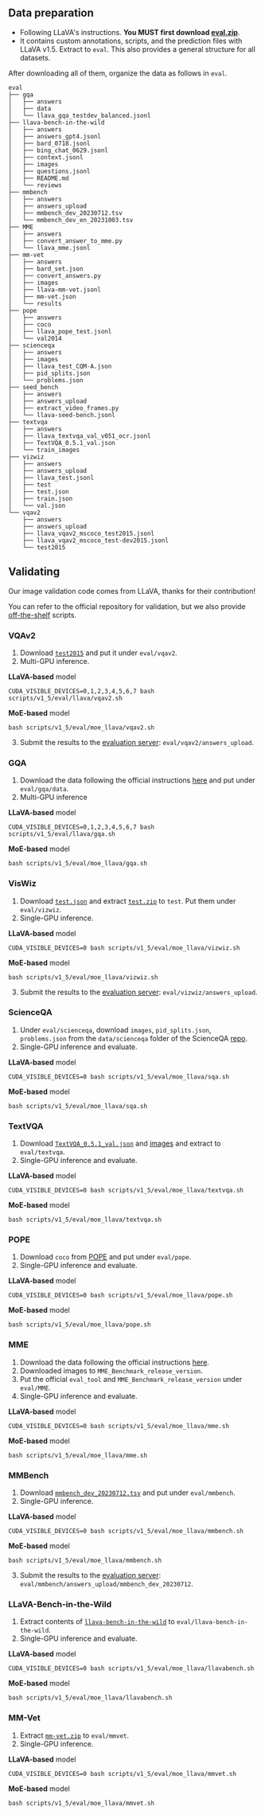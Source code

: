 ## Data preparation

- Following LLaVA's instructions. **You MUST first download [eval.zip](https://drive.google.com/file/d/1atZSBBrAX54yYpxtVVW33zFvcnaHeFPy/view?usp=sharing)**.
- It contains custom annotations, scripts, and the prediction files with LLaVA v1.5. Extract to `eval`. This also provides a general structure for all datasets.

After downloading all of them, organize the data as follows in `eval`.

```Shell
eval
├── gqa
│   ├── answers
│   ├── data
│   └── llava_gqa_testdev_balanced.jsonl
├── llava-bench-in-the-wild
│   ├── answers
│   ├── answers_gpt4.jsonl
│   ├── bard_0718.jsonl
│   ├── bing_chat_0629.jsonl
│   ├── context.jsonl
│   ├── images
│   ├── questions.jsonl
│   ├── README.md
│   └── reviews
├── mmbench
│   ├── answers
│   ├── answers_upload
│   ├── mmbench_dev_20230712.tsv
│   └── mmbench_dev_en_20231003.tsv
├── MME
│   ├── answers
│   ├── convert_answer_to_mme.py
│   └── llava_mme.jsonl
├── mm-vet
│   ├── answers
│   ├── bard_set.json
│   ├── convert_answers.py
│   ├── images
│   ├── llava-mm-vet.jsonl
│   ├── mm-vet.json
│   └── results
├── pope
│   ├── answers
│   ├── coco
│   ├── llava_pope_test.jsonl
│   └── val2014
├── scienceqa
│   ├── answers
│   ├── images
│   ├── llava_test_CQM-A.json
│   ├── pid_splits.json
│   └── problems.json
├── seed_bench
│   ├── answers
│   ├── answers_upload
│   ├── extract_video_frames.py
│   └── llava-seed-bench.jsonl
├── textvqa
│   ├── answers
│   ├── llava_textvqa_val_v051_ocr.jsonl
│   ├── TextVQA_0.5.1_val.json
│   └── train_images
├── vizwiz
│   ├── answers
│   ├── answers_upload
│   ├── llava_test.jsonl
│   ├── test
│   ├── test.json
│   ├── train.json
│   └── val.json
└── vqav2
    ├── answers
    ├── answers_upload
    ├── llava_vqav2_mscoco_test2015.jsonl
    ├── llava_vqav2_mscoco_test-dev2015.jsonl
    └── test2015
```


## Validating
Our image validation code comes from LLaVA, thanks for their contribution! 

You can refer to the official repository for validation, but we also provide [off-the-shelf](scripts/v1_5/eval) scripts.


### VQAv2

1. Download [`test2015`](http://images.cocodataset.org/zips/test2015.zip) and put it under `eval/vqav2`.
2. Multi-GPU inference.

**LLaVA-based** model
```Shell
CUDA_VISIBLE_DEVICES=0,1,2,3,4,5,6,7 bash scripts/v1_5/eval/llava/vqav2.sh
```
**MoE-based** model
```Shell
bash scripts/v1_5/eval/moe_llava/vqav2.sh
```

3. Submit the results to the [evaluation server](https://eval.ai/web/challenges/challenge-page/830/my-submission): `eval/vqav2/answers_upload`.

### GQA

1. Download the data following the official instructions [here](https://cs.stanford.edu/people/dorarad/gqa/download.html) and put under `eval/gqa/data`.
2. Multi-GPU inference

**LLaVA-based** model
```Shell
CUDA_VISIBLE_DEVICES=0,1,2,3,4,5,6,7 bash scripts/v1_5/eval/llava/gqa.sh
```
**MoE-based** model
```Shell
bash scripts/v1_5/eval/moe_llava/gqa.sh
```

### VisWiz

1. Download [`test.json`](https://vizwiz.cs.colorado.edu/VizWiz_final/vqa_data/Annotations.zip) and extract [`test.zip`](https://vizwiz.cs.colorado.edu/VizWiz_final/images/test.zip) to `test`. Put them under `eval/vizwiz`.
2. Single-GPU inference.

**LLaVA-based** model
```Shell
CUDA_VISIBLE_DEVICES=0 bash scripts/v1_5/eval/moe_llava/vizwiz.sh
```
**MoE-based** model
```Shell
bash scripts/v1_5/eval/moe_llava/vizwiz.sh
```

3. Submit the results to the [evaluation server](https://eval.ai/web/challenges/challenge-page/1911/my-submission): `eval/vizwiz/answers_upload`.

### ScienceQA

1. Under `eval/scienceqa`, download `images`, `pid_splits.json`, `problems.json` from the `data/scienceqa` folder of the ScienceQA [repo](https://github.com/lupantech/ScienceQA).
2. Single-GPU inference and evaluate.

**LLaVA-based** model
```Shell
CUDA_VISIBLE_DEVICES=0 bash scripts/v1_5/eval/moe_llava/sqa.sh
```
**MoE-based** model
```Shell
bash scripts/v1_5/eval/moe_llava/sqa.sh
```


### TextVQA

1. Download [`TextVQA_0.5.1_val.json`](https://dl.fbaipublicfiles.com/textvqa/data/TextVQA_0.5.1_val.json) and [images](https://dl.fbaipublicfiles.com/textvqa/images/train_val_images.zip) and extract to `eval/textvqa`.
2. Single-GPU inference and evaluate.

**LLaVA-based** model
```Shell
CUDA_VISIBLE_DEVICES=0 bash scripts/v1_5/eval/moe_llava/textvqa.sh
```
**MoE-based** model
```Shell
bash scripts/v1_5/eval/moe_llava/textvqa.sh
```


### POPE

1. Download `coco` from [POPE](https://github.com/AoiDragon/POPE/tree/e3e39262c85a6a83f26cf5094022a782cb0df58d/output/coco) and put under `eval/pope`.
2. Single-GPU inference and evaluate.

**LLaVA-based** model
```Shell
CUDA_VISIBLE_DEVICES=0 bash scripts/v1_5/eval/moe_llava/pope.sh
```
**MoE-based** model
```Shell
bash scripts/v1_5/eval/moe_llava/pope.sh
```

### MME
1. Download the data following the official instructions [here](https://github.com/BradyFU/Awesome-Multimodal-Large-Language-Models/tree/Evaluation).
2. Downloaded images to `MME_Benchmark_release_version`.
3. Put the official `eval_tool` and `MME_Benchmark_release_version` under `eval/MME`.
4. Single-GPU inference and evaluate.

**LLaVA-based** model
```Shell
CUDA_VISIBLE_DEVICES=0 bash scripts/v1_5/eval/moe_llava/mme.sh
```
**MoE-based** model
```Shell
bash scripts/v1_5/eval/moe_llava/mme.sh
```

### MMBench

1. Download [`mmbench_dev_20230712.tsv`](https://download.openmmlab.com/mmclassification/datasets/mmbench/mmbench_dev_20230712.tsv) and put under `eval/mmbench`.
2. Single-GPU inference.

**LLaVA-based** model
```Shell
CUDA_VISIBLE_DEVICES=0 bash scripts/v1_5/eval/moe_llava/mmbench.sh
```
**MoE-based** model
```Shell
bash scripts/v1_5/eval/moe_llava/mmbench.sh
```

3. Submit the results to the [evaluation server](https://opencompass.org.cn/leaderboard-multimodal): `eval/mmbench/answers_upload/mmbench_dev_20230712`.

### LLaVA-Bench-in-the-Wild

1. Extract contents of [`llava-bench-in-the-wild`](https://huggingface.co/datasets/liuhaotian/llava-bench-in-the-wild) to `eval/llava-bench-in-the-wild`.
2. Single-GPU inference and evaluate.

**LLaVA-based** model
```Shell
CUDA_VISIBLE_DEVICES=0 bash scripts/v1_5/eval/moe_llava/llavabench.sh
```
**MoE-based** model
```Shell
bash scripts/v1_5/eval/moe_llava/llavabench.sh
```


### MM-Vet

1. Extract [`mm-vet.zip`](https://github.com/yuweihao/MM-Vet/releases/download/v1/mm-vet.zip) to `eval/mmvet`.
2. Single-GPU inference.

**LLaVA-based** model
```Shell
CUDA_VISIBLE_DEVICES=0 bash scripts/v1_5/eval/moe_llava/mmvet.sh
```
**MoE-based** model
```Shell
bash scripts/v1_5/eval/moe_llava/mmvet.sh
```

